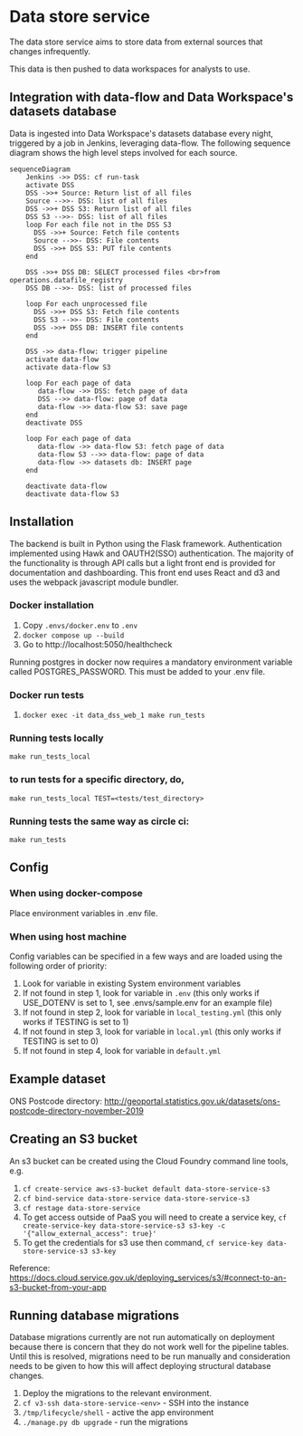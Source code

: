 # Data store service
The data store service aims to store data from external sources that changes infrequently.

This data is then pushed to data workspaces for analysts to use.

## Integration with data-flow and Data Workspace's datasets database

Data is ingested into Data Workspace's datasets database every night, triggered by a job in Jenkins, leveraging data-flow. The following sequence diagram shows the high level steps involved for each source.

```mermaid
sequenceDiagram
    Jenkins ->> DSS: cf run-task
    activate DSS
    DSS ->>+ Source: Return list of all files
    Source -->>- DSS: list of all files
    DSS ->>+ DSS S3: Return list of all files
    DSS S3 -->>- DSS: list of all files
    loop For each file not in the DSS S3
      DSS ->>+ Source: Fetch file contents
      Source -->>- DSS: File contents
      DSS ->>+ DSS S3: PUT file contents
    end

    DSS ->>+ DSS DB: SELECT processed files <br>from operations.datafile_registry
    DSS DB -->>- DSS: list of processed files

    loop For each unprocessed file
      DSS ->>+ DSS S3: Fetch file contents
      DSS S3 -->>- DSS: File contents
      DSS ->>+ DSS DB: INSERT file contents
    end

    DSS ->> data-flow: trigger pipeline
    activate data-flow
    activate data-flow S3

    loop For each page of data
       data-flow ->> DSS: fetch page of data
       DSS -->> data-flow: page of data
       data-flow ->> data-flow S3: save page
    end
    deactivate DSS

    loop For each page of data
       data-flow ->> data-flow S3: fetch page of data
       data-flow S3 -->> data-flow: page of data
       data-flow ->> datasets db: INSERT page
    end

    deactivate data-flow
    deactivate data-flow S3
```

## Installation
The backend is built in Python using the Flask framework. Authentication implemented using Hawk and OAUTH2(SSO) authentication. The majority of the functionality is through API calls but a light front end is provided for documentation and dashboarding. This front end uses React and d3 and uses the webpack javascript module bundler. 

### Docker installation
1. Copy `.envs/docker.env` to `.env`
2. `docker compose up --build`
3. Go to http://localhost:5050/healthcheck

Running postgres in docker now requires a mandatory environment variable called POSTGRES_PASSWORD. This must be added to your .env file.

### Docker run tests
1. `docker exec -it data_dss_web_1 make run_tests`

### Running tests locally

`make run_tests_local`

### to run tests for a specific directory, do,

`make run_tests_local TEST=<tests/test_directory>`

### Running tests the same way as circle ci:

`make run_tests`

## Config

### When using docker-compose
Place environment variables in .env file.

### When using host machine
Config variables can be specified in a few ways and are loaded using the following order of priority:

1. Look for variable in existing System environment variables
2. If not found in step 1, look for variable in `.env` (this only works if USE_DOTENV is set to 1, see .envs/sample.env for an example file)
3. If not found in step 2, look for variable in `local_testing.yml` (this only works if TESTING is set to 1)
4. If not found in step 3, look for variable in `local.yml` (this only works if TESTING is set to 0)
5. If not found in step 4, look for variable in `default.yml`


## Example dataset
ONS Postcode directory: http://geoportal.statistics.gov.uk/datasets/ons-postcode-directory-november-2019

## Creating an S3 bucket
An s3 bucket can be created using the Cloud Foundry command line tools, e.g.

1. `cf create-service aws-s3-bucket default data-store-service-s3`
2. `cf bind-service data-store-service data-store-service-s3`
3. `cf restage data-store-service`
4. To get access outside of PaaS you will need to create a service key, `cf create-service-key data-store-service-s3 s3-key -c '{"allow_external_access": true}'`
5. To get the credentials for s3 use then command, `cf service-key data-store-service-s3 s3-key`

Reference: 
https://docs.cloud.service.gov.uk/deploying_services/s3/#connect-to-an-s3-bucket-from-your-app

## Running database migrations

Database migrations currently are not run automatically on deployment because there is concern that they do not work well for the pipeline tables. Until this is resolved, migrations need to be run manually and consideration needs to be given to how this will affect deploying structural database changes.

1) Deploy the migrations to the relevant environment.
2) `cf v3-ssh data-store-service-<env>` - SSH into the instance
3) `/tmp/lifecycle/shell` - active the app environment
4) `./manage.py db upgrade` - run the migrations
